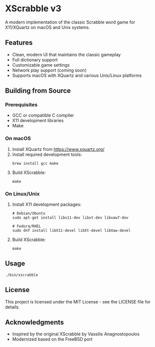 # XScrabble v3

A modern implementation of the classic Scrabble word game for X11/XQuartz on macOS and Unix systems.

## Features

- Clean, modern UI that maintains the classic gameplay
- Full dictionary support
- Customizable game settings
- Network play support (coming soon)
- Supports macOS with XQuartz and various Unix/Linux platforms

## Building from Source

### Prerequisites

- GCC or compatible C compiler
- X11 development libraries
- Make

### On macOS

1. Install XQuartz from https://www.xquartz.org/
2. Install required development tools:
   ```
   brew install gcc make
   ```
3. Build XScrabble:
   ```
   make
   ```

### On Linux/Unix

1. Install X11 development packages:
   ```
   # Debian/Ubuntu
   sudo apt-get install libx11-dev libxt-dev libxaw7-dev
   
   # Fedora/RHEL
   sudo dnf install libX11-devel libXt-devel libXaw-devel
   ```
2. Build XScrabble:
   ```
   make
   ```

## Usage

```
./bin/xscrabble
```

## License

This project is licensed under the MIT License - see the LICENSE file for details.

## Acknowledgments

- Inspired by the original XScrabble by Vassilis Anagnostopoulos
- Modernized based on the FreeBSD port
